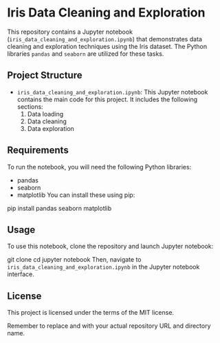 # Iris Data Cleaning and Exploration
This repository contains a Jupyter notebook (`iris_data_cleaning_and_exploration.ipynb`) that demonstrates data cleaning and exploration techniques using the Iris dataset. The Python libraries `pandas` and `seaborn` are utilized for these tasks.
## Project Structure
- `iris_data_cleaning_and_exploration.ipynb`: This Jupyter notebook contains the main code for this project. It includes the following sections:
  1. Data loading
  2. Data cleaning
  3. Data exploration
## Requirements
To run the notebook, you will need the following Python libraries:
- pandas
- seaborn
- matplotlib
You can install these using pip:

pip install pandas seaborn matplotlib

## Usage
To use this notebook, clone the repository and launch Jupyter notebook:

git clone cd jupyter notebook
Then, navigate to `iris_data_cleaning_and_exploration.ipynb` in the Jupyter notebook interface.
## License
This project is licensed under the terms of the MIT license.

Remember to replace <repository-url> and <repository-directory> with your actual repository URL and directory name.
